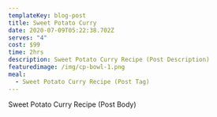 ```yaml
---
templateKey: blog-post
title: Sweet Potato Curry
date: 2020-07-09T05:22:38.702Z
serves: "4"
cost: $99
time: 2hrs
description: Sweet Potato Curry Recipe (Post Description)
featuredimage: /img/cp-bowl-1.png
meal:
  - Sweet Potato Curry Recipe (Post Tag)
---
```

Sweet Potato Curry Recipe (Post Body)